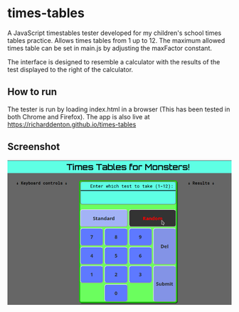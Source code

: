# times-tables

A JavaScript timestables tester developed for my children's school times tables practice. Allows 
times tables from 1 up to 12. The maximum allowed times table can be set in main.js by adjusting the maxFactor constant.

The interface is designed to resemble a calculator with the results of the test displayed to the right of the calculator.

## How to run
The tester is run by loading index.html in a browser (This has been tested in both Chrome and Firefox). The
app is also live at https://richarddenton.github.io/times-tables

## Screenshot
![times-tables screenshot](Screenshot.png)
